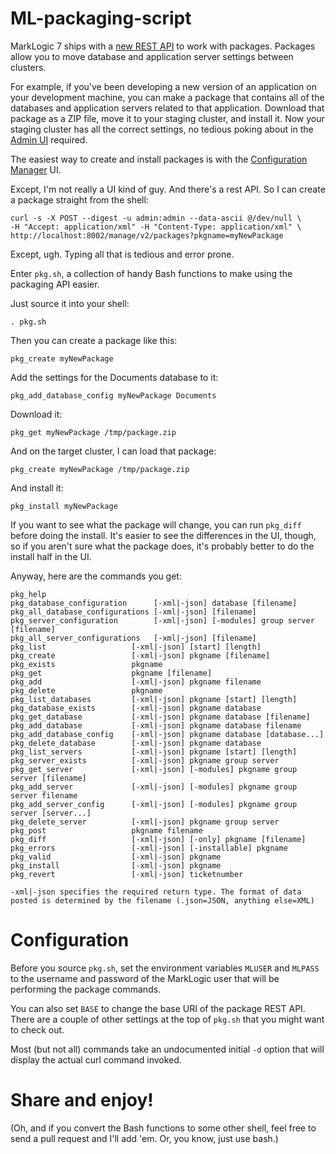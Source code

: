ML-packaging-script
===================

MarkLogic 7 ships with a
[new REST API](http://docs.marklogic.com/REST/packaging) to work with
packages. Packages allow you to move database and application server
settings between clusters.

For example, if you've been developing a new version of an application
on your development machine, you can make a package that contains all
of the databases and application servers related to that application.
Download that package as a ZIP file, move it to your staging cluster,
and install it. Now your staging cluster has all the correct settings,
no tedious poking about in the
[Admin UI](http://docs.marklogic.com/guide/admin/admin_inter)
required.

The easiest way to create and install packages is with the
[Configuration Manager](http://docs.marklogic.com/guide/admin/config_manager#chapter)
UI.

Except, I'm not really a UI kind of guy. And there's a rest API. So I
can create a package straight from the shell:

```
curl -s -X POST --digest -u admin:admin --data-ascii @/dev/null \
-H "Accept: application/xml" -H "Content-Type: application/xml" \
http://localhost:8002/manage/v2/packages?pkgname=myNewPackage
```

Except, ugh. Typing all that is tedious and error prone.

Enter `pkg.sh`, a collection of handy Bash functions to make using
the packaging API easier.

Just source it into your shell:

```
. pkg.sh
```

Then you can create a package like this:

```
pkg_create myNewPackage
```

Add the settings for the Documents database to it:

```
pkg_add_database_config myNewPackage Documents
```

Download it:

```
pkg_get myNewPackage /tmp/package.zip
```

And on the target cluster, I can load that package:

```
pkg_create myNewPackage /tmp/package.zip
```

And install it:

```
pkg_install myNewPackage
```

If you want to see what the package will change, you can run
`pkg_diff` before doing the install. It's easier to see the differences in
the UI, though, so if you aren't sure what the package does, it's probably
better to do the install half in the UI.

Anyway, here are the commands you get:

```
pkg_help
pkg_database_configuration      [-xml|-json] database [filename]
pkg_all_database_configurations [-xml|-json] [filename]
pkg_server_configuration        [-xml|-json] [-modules] group server [filename]
pkg_all_server_configurations   [-xml|-json] [filename]
pkg_list                   [-xml|-json] [start] [length]
pkg_create                 [-xml|-json] pkgname [filename]
pkg_exists                 pkgname
pkg_get                    pkgname [filename]
pkg_add                    [-xml|-json] pkgname filename
pkg_delete                 pkgname
pkg_list_databases         [-xml|-json] pkgname [start] [length]
pkg_database_exists        [-xml|-json] pkgname database
pkg_get_database           [-xml|-json] pkgname database [filename]
pkg_add_database           [-xml|-json] pkgname database filename
pkg_add_database_config    [-xml|-json] pkgname database [database...]
pkg_delete_database        [-xml|-json] pkgname database
pkg_list_servers           [-xml|-json] pkgname [start] [length]
pkg_server_exists          [-xml|-json] pkgname group server
pkg_get_server             [-xml|-json] [-modules] pkgname group server [filename]
pkg_add_server             [-xml|-json] [-modules] pkgname group server filename
pkg_add_server_config      [-xml|-json] [-modules] pkgname group server [server...]
pkg_delete_server          [-xml|-json] pkgname group server
pkg_post                   pkgname filename
pkg_diff                   [-xml|-json] [-only] pkgname [filename]
pkg_errors                 [-xml|-json] [-installable] pkgname
pkg_valid                  [-xml|-json] pkgname
pkg_install                [-xml|-json] pkgname
pkg_revert                 [-xml|-json] ticketnumber

-xml|-json specifies the required return type. The format of data
posted is determined by the filename (.json=JSON, anything else=XML)
```

Configuration
=============

Before you source `pkg.sh`, set the environment variables `MLUSER` and `MLPASS` to
the username and password of the MarkLogic user that will be performing the
package commands.

You can also set `BASE` to change the base URI of the package REST API. There
are a couple of other settings at the top of `pkg.sh` that you might want to
check out.

Most (but not all) commands take an undocumented initial `-d` option
that will display the actual curl command invoked.

Share and enjoy!
================

(Oh, and if you convert the Bash functions to some other shell, feel free
to send a pull request and I'll add 'em. Or, you know, just use bash.)
